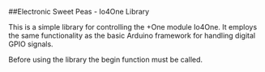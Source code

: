 ##Electronic Sweet Peas - Io4One Library

This is a simple library for controlling the +One module Io4One. It employs the same functionality as the basic Arduino framework for handling digital GPIO signals. 

Before using the library the begin function must be called.

